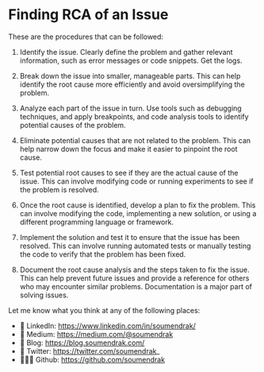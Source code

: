 # Finding RCA of an Issue

These are the procedures that can be followed:
1. Identify the issue. Clearly define the problem and gather relevant information, such as error messages or code snippets. Get the logs.

2. Break down the issue into smaller, manageable parts. This can help identify the root cause more efficiently and avoid oversimplifying the problem.

3. Analyze each part of the issue in turn. Use tools such as debugging techniques, and apply breakpoints, and code analysis tools to identify potential causes of the problem.

4. Eliminate potential causes that are not related to the problem. This can help narrow down the focus and make it easier to pinpoint the root cause.

5. Test potential root causes to see if they are the actual cause of the issue. This can involve modifying code or running experiments to see if the problem is resolved.

6. Once the root cause is identified, develop a plan to fix the problem. This can involve modifying the code, implementing a new solution, or using a different programming language or framework.

7. Implement the solution and test it to ensure that the issue has been resolved. This can involve running automated tests or manually testing the code to verify that the problem has been fixed.

8. Document the root cause analysis and the steps taken to fix the issue. This can help prevent future issues and provide a reference for others who may encounter similar problems. Documentation is a major part of solving issues.

Let me know what you think at any of the following places:

- 🔗 LinkedIn: https://www.linkedin.com/in/soumendrak/
- 📝 Medium: https://medium.com/@soumendrak
- 📖 Blog: https://blog.soumendrak.com/
- 🐥 Twitter: https://twitter.com/soumendrak_
- 🧑🏻‍💻 Github: https://github.com/soumendrak
